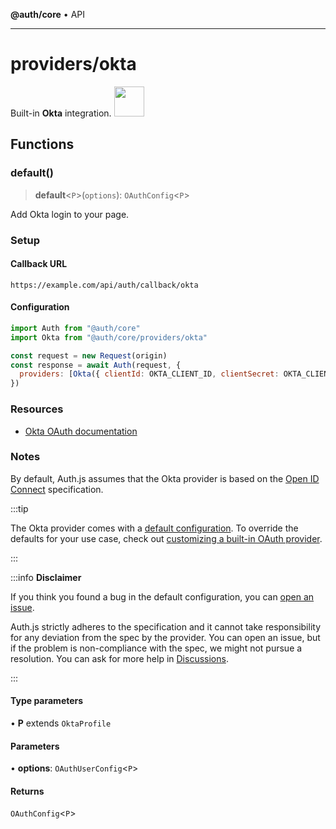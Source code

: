 **@auth/core** • API

***

# providers/okta

<div style={{backgroundColor: "#000", display: "flex", justifyContent: "space-between", color: "#fff", padding: 16}}>
<span>Built-in <b>Okta</b> integration.</span>
<a href="https://okta.com/">
  <img style={{display: "block"}} src="https://authjs.dev/img/providers/okta.svg" height="48" />
</a>
</div>

## Functions

### default()

> **default**\<`P`\>(`options`): `OAuthConfig`\<`P`\>

Add Okta login to your page.

### Setup

#### Callback URL
```
https://example.com/api/auth/callback/okta
```

#### Configuration
```js
import Auth from "@auth/core"
import Okta from "@auth/core/providers/okta"

const request = new Request(origin)
const response = await Auth(request, {
  providers: [Okta({ clientId: OKTA_CLIENT_ID, clientSecret: OKTA_CLIENT_SECRET, issuer: OKTA_ISSUER })],
})
```

### Resources

 - [Okta OAuth documentation](https://developer.okta.com/docs/reference/api/oidc)

### Notes

By default, Auth.js assumes that the Okta provider is
based on the [Open ID Connect](https://openid.net/specs/openid-connect-core-1_0.html) specification.

:::tip

The Okta provider comes with a [default configuration](https://github.com/nextauthjs/next-auth/blob/main/packages/core/src/providers/okta.ts).
To override the defaults for your use case, check out [customizing a built-in OAuth provider](https://authjs.dev/guides/providers/custom-provider#override-default-options).

:::

:::info **Disclaimer**

If you think you found a bug in the default configuration, you can [open an issue](https://authjs.dev/new/provider-issue).

Auth.js strictly adheres to the specification and it cannot take responsibility for any deviation from
the spec by the provider. You can open an issue, but if the problem is non-compliance with the spec,
we might not pursue a resolution. You can ask for more help in [Discussions](https://authjs.dev/new/github-discussions).

:::

#### Type parameters

• **P** extends `OktaProfile`

#### Parameters

• **options**: `OAuthUserConfig`\<`P`\>

#### Returns

`OAuthConfig`\<`P`\>
